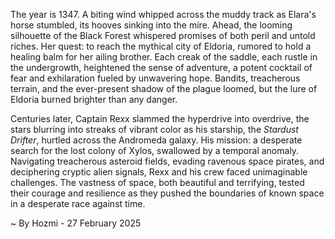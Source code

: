 
The year is 1347.  A biting wind whipped across the muddy track as Elara's horse stumbled, its hooves sinking into the mire.  Ahead, the looming silhouette of the Black Forest whispered promises of both peril and untold riches.  Her quest: to reach the mythical city of Eldoria, rumored to hold a healing balm for her ailing brother.  Each creak of the saddle, each rustle in the undergrowth, heightened the sense of adventure, a potent cocktail of fear and exhilaration fueled by unwavering hope.  Bandits, treacherous terrain, and the ever-present shadow of the plague loomed, but the lure of Eldoria burned brighter than any danger.

Centuries later, Captain Rexx slammed the hyperdrive into overdrive, the stars blurring into streaks of vibrant color as his starship, the *Stardust Drifter*, hurtled across the Andromeda galaxy. His mission: a desperate search for the lost colony of Xylos, swallowed by a temporal anomaly.  Navigating treacherous asteroid fields, evading ravenous space pirates, and deciphering cryptic alien signals, Rexx and his crew faced unimaginable challenges. The vastness of space, both beautiful and terrifying, tested their courage and resilience as they pushed the boundaries of known space in a desperate race against time.

~ By Hozmi - 27 February 2025

